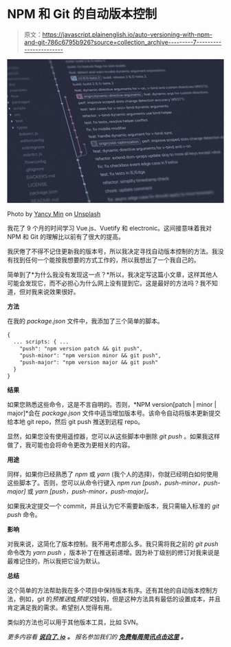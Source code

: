 # NPM 和 Git 的自动版本控制

> 原文：<https://javascript.plainenglish.io/auto-versioning-with-npm-and-git-786c6795b926?source=collection_archive---------7----------------------->

![](img/a311c07b5f870ca3ff7dceb3846a08b4.png)

Photo by [Yancy Min](https://unsplash.com/@yancymin?utm_source=medium&utm_medium=referral) on [Unsplash](https://unsplash.com?utm_source=medium&utm_medium=referral)

我花了 9 个月的时间学习 Vue.js、Vuetify 和 electronic。这间接意味着我对 NPM 和 Git 的理解比以前有了很大的提高。

我厌倦了不得不记住更新我的版本号，所以我决定寻找自动版本控制的方法。我没有找到任何一个能按我想要的方式工作的，所以我想出了一个我自己的。

简单到了*为什么我没有发现这一点？*所以，我决定写这篇小文章，这样其他人可能会发现它，而不必担心为什么网上没有提到它。这是最好的方法吗？我不知道，但对我来说效果很好。

**方法**

在我的 *package.json* 文件中，我添加了三个简单的脚本。

```
{
  ... scripts: { ...
    "push": "npm version patch && git push",
    "push-minor": "npm version minor && git push",
    "push-major": "npm version major && git push"
  }
}
```

**结果**

如果您熟悉这些命令，这是不言自明的。否则，*NPM version[patch | minor | major]*会在 *package.json* 文件中适当增加版本号。该命令自动将版本更新提交给本地 git repo，然后 git push 推送到远程 repo。

显然，如果您没有使用遥控器，您可以从这些脚本中删除 *git push* 。如果我这样做了，我可能也会将命令更改为更相关的内容。

**用途**

同样，如果你已经熟悉了 *npm* 或 *yarn* (我个人的选择)，你就已经明白如何使用这些脚本了。否则，您可以从命令行键入 *npm run [push，push-minor，push-major]* 或 *yarn [push，push-minor，push-major]。*

如果我决定提交一个 commit，并且认为它不需要新版本，我只需输入标准的 *git push* 命令。

**影响**

对我来说，这简化了版本控制。我不用考虑那么多。我只需将我之前的 *git push* 命令改为 *yarn push* ，版本补丁在推送前递增。因为补丁级别的修订对我来说是最难记住的，所以我把它设为默认。

**总结**

这个简单的方法帮助我在多个项目中保持版本有序。还有其他的自动版本控制方法，例如，git 的*预推送*或*预提交*挂钩，但是这种方法具有最低的设置成本，并且肯定满足我的需求。希望别人觉得有用。

类似的方法也可以用于其他版本工具，比如 SVN。

*更多内容看* [***说白了. io***](http://plainenglish.io/) ***。*** *报名参加我们的* [***免费每周简讯点击这里***](http://newsletter.plainenglish.io/) ***。***